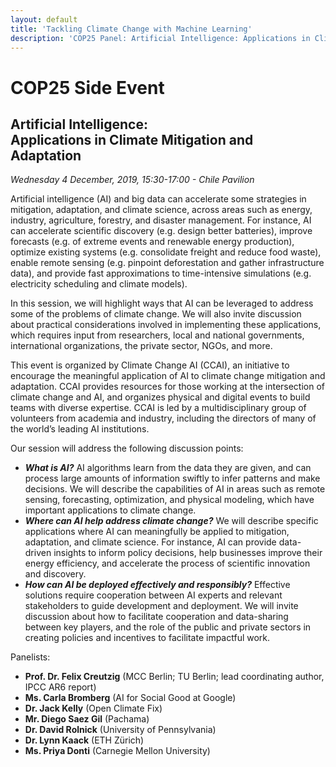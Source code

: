 ```yaml
---
layout: default
title: 'Tackling Climate Change with Machine Learning'
description: 'COP25 Panel: Artificial Intelligence: Applications in Climate Mitigation and Adaptation'
---
```


<h1>COP25 Side Event</h1> 
<h2>Artificial Intelligence: <br> Applications in Climate Mitigation and Adaptation</h2>

*Wednesday 4 December, 2019, 15:30-17:00 - Chile Pavilion*

Artificial intelligence (AI) and big data can accelerate some strategies in mitigation, adaptation, and climate science, across areas such as energy, industry, agriculture, forestry, and disaster management. For instance, AI can accelerate scientific discovery (e.g. design better batteries), improve forecasts (e.g. of extreme events and renewable energy production), optimize existing systems (e.g. consolidate freight and reduce food waste), enable remote sensing (e.g. pinpoint deforestation and gather infrastructure data), and provide fast approximations to time-intensive simulations (e.g. electricity scheduling and climate models).

In this session, we will highlight ways that AI can be leveraged to address some of the problems of climate change. We will also invite discussion about practical considerations involved in implementing these applications, which requires input from researchers, local and national governments, international organizations, the private sector, NGOs, and more. 

This event is organized by Climate Change AI (CCAI), an initiative to encourage the meaningful application of AI to climate change mitigation and adaptation. CCAI provides resources for those working at the intersection of climate change and AI, and organizes physical and digital events to build teams with diverse expertise. CCAI is led by a multidisciplinary group of volunteers from academia and industry, including the directors of many of the world’s leading AI institutions.

Our session will address the following discussion points:
- ***What is AI?***  AI algorithms learn from the data they are given, and can process large amounts of information swiftly to infer patterns and make decisions. We will describe the capabilities of AI in areas such as remote sensing, forecasting, optimization, and physical modeling, which have important applications to climate change.
- ***Where can AI help address climate change?***  We will describe specific applications where AI can meaningfully be applied to mitigation, adaptation, and climate science. For instance, AI can provide data-driven insights to inform policy decisions, help businesses improve their energy efficiency, and accelerate the process of scientific innovation and discovery. 
- ***How can AI be deployed effectively and responsibly?***  Effective solutions require cooperation between AI experts and relevant stakeholders to guide development and deployment. We will invite discussion about how to facilitate cooperation and data-sharing between key players, and the role of the public and private sectors in creating policies and incentives to facilitate impactful work.

Panelists:
- **Prof. Dr. Felix Creutzig** (MCC Berlin; TU Berlin; lead coordinating author, IPCC AR6 report)
- **Ms. Carla Bromberg** (AI for Social Good at Google)
- **Dr. Jack Kelly** (Open Climate Fix)
- **Mr. Diego Saez Gil** (Pachama)
- **Dr. David Rolnick** (University of Pennsylvania)
- **Dr. Lynn Kaack** (ETH Zürich)
- **Ms. Priya Donti** (Carnegie Mellon University)
